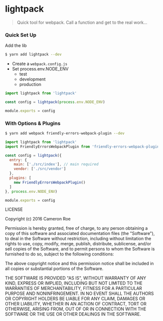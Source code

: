 # lightpack

> Quick tool for webpack. Call a function and get to the real work...

### Quick Set Up

Add the lib

```sh
$ yarn add lightpack --dev
```

- Create a `webpack.config.js`
- Set process.env.NODE_ENV
  - test  
  - development
  - production

```js
import lightpack from 'lightpack'

const config = lightpack(process.env.NODE_ENV)

module.exports = config
```

### With Options & Plugins

```sh
$ yarn add webpack friendly-errors-webpack-plugin --dev
```

```js
import lightpack from 'lightpack'
import FriendlyErrorsWebpackPlugin from 'friendly-errors-webpack-plugin'

const config = lightpack({
  entry: {
    main: ['./src/index'], // main required
    vendor: ['./src/vendor']
  },
  plugins: [
    new FriendlyErrorsWebpackPlugin()
  ]
}, process.env.NODE_ENV)

module.exports = config
```

LICENSE

Copyright (c) 2016 Cameron Roe

Permission is hereby granted, free of charge, to any person obtaining a copy of this software and associated documentation files (the "Software"), to deal in the Software without restriction, including without limitation the rights to use, copy, modify, merge, publish, distribute, sublicense, and/or sell copies of the Software, and to permit persons to whom the Software is furnished to do so, subject to the following conditions:

The above copyright notice and this permission notice shall be included in all copies or substantial portions of the Software.

THE SOFTWARE IS PROVIDED "AS IS", WITHOUT WARRANTY OF ANY KIND, EXPRESS OR IMPLIED, INCLUDING BUT NOT LIMITED TO THE WARRANTIES OF MERCHANTABILITY, FITNESS FOR A PARTICULAR PURPOSE AND NONINFRINGEMENT. IN NO EVENT SHALL THE AUTHORS OR COPYRIGHT HOLDERS BE LIABLE FOR ANY CLAIM, DAMAGES OR OTHER LIABILITY, WHETHER IN AN ACTION OF CONTRACT, TORT OR OTHERWISE, ARISING FROM, OUT OF OR IN CONNECTION WITH THE SOFTWARE OR THE USE OR OTHER DEALINGS IN THE SOFTWARE.